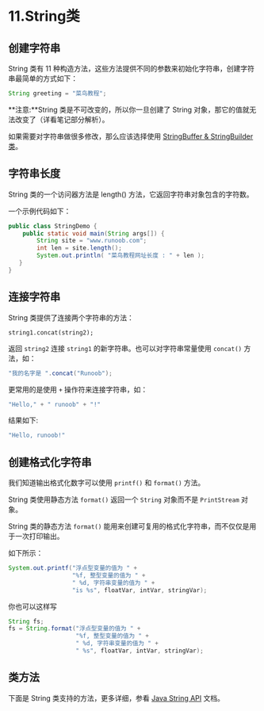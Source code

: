 # 11.String类

## 创建字符串

String 类有 11 种构造方法，这些方法提供不同的参数来初始化字符串，创建字符串最简单的方式如下：

```java
String greeting = "菜鸟教程";
```

**注意:**String 类是不可改变的，所以你一旦创建了 String 对象，那它的值就无法改变了（详看笔记部分解析）。

如果需要对字符串做很多修改，那么应该选择使用 [StringBuffer & StringBuilder 类](http://www.runoob.com/java/java-stringbuffer.html)。

## 字符串长度

String 类的一个访问器方法是 length() 方法，它返回字符串对象包含的字符数。

一个示例代码如下：

```java
public class StringDemo {
    public static void main(String args[]) {
        String site = "www.runoob.com";
        int len = site.length();
        System.out.println( "菜鸟教程网址长度 : " + len );
   }
}
```

## 连接字符串

String 类提供了连接两个字符串的方法：

`string1.concat(string2);`

返回 `string2` 连接 `string1` 的新字符串。也可以对字符串常量使用 `concat()` 方法，如：

```java
"我的名字是 ".concat("Runoob");
```

更常用的是使用 `+` 操作符来连接字符串，如：

```java
"Hello," + " runoob" + "!"
```

结果如下:

```java
"Hello, runoob!"
```

## 创建格式化字符串

我们知道输出格式化数字可以使用 `printf()` 和 `format()` 方法。

String 类使用静态方法 `format()` 返回一个 `String` 对象而不是 `PrintStream` 对象。

String 类的静态方法 `format()` 能用来创建可复用的格式化字符串，而不仅仅是用于一次打印输出。

如下所示：

```java
System.out.printf("浮点型变量的值为 " +
                  "%f, 整型变量的值为 " +
                  " %d, 字符串变量的值为 " +
                  "is %s", floatVar, intVar, stringVar);
```

你也可以这样写

```java
String fs;
fs = String.format("浮点型变量的值为 " +
                   "%f, 整型变量的值为 " +
                   " %d, 字符串变量的值为 " +
                   " %s", floatVar, intVar, stringVar);
```

## 类方法

下面是 String 类支持的方法，更多详细，参看 [Java String API](http://www.runoob.com/manual/jdk1.6/java/lang/String.html) 文档。
